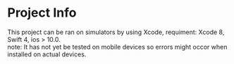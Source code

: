 # Project Info

This project can be ran on simulators by using Xcode, requiment: Xcode 8, Swift 4, ios > 10.0.  
note: It has not yet be tested on mobile devices so errors might occor when installed on actual devices.

